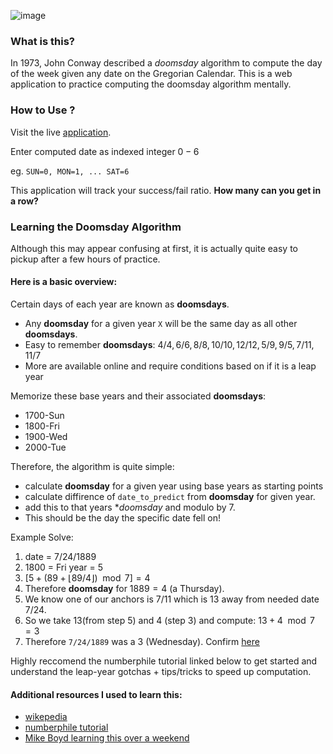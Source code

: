 ![image](https://user-images.githubusercontent.com/45021394/182700001-d4a14927-6104-4941-8eb7-1f41c963f6b1.png)


### What is this?
In 1973, John Conway described a *doomsday* algorithm to compute the day of the week given any date on the Gregorian Calendar. This is a web application to practice computing the doomsday algorithm mentally. 

### How to Use ?
Visit the live [application](https://solzilberman.github.io/doomsday_trainer/).

Enter computed date as indexed integer $0-6$

eg. `SUN=0, MON=1, ... SAT=6`

This application will track your success/fail ratio. 
**How many can you get in a row?**

### Learning the Doomsday Algorithm
Although this may appear confusing at first, it is actually quite easy to pickup after a few hours of practice. 

#### Here is a basic overview:
Certain days of each year are known as **doomsdays**.
- Any **doomsday** for a given year `X` will be the same day as all other **doomsdays**.
- Easy to remember **doomsdays**: $4/4, 6/6, 8/8, 10/10, 12/12, 5/9, 9/5, 7/11, 11/7$
- More are available online and require conditions based on if it is a leap year

Memorize these base years and their associated **doomsdays**:
- 1700-Sun
- 1800-Fri
- 1900-Wed
- 2000-Tue

Therefore, the algorithm is quite simple:
- calculate **doomsday** for a given year using base years as starting points
- calculate diffirence of `date_to_predict` from **doomsday** for given year.
- add this to that years **doomsday* and modulo by $7$.
- This should be the day the specific date fell on!

Example Solve:
1. date = $7/24/1889$
2. $1800$ = Fri year = $5$
3. $[5 + (89+\lfloor 89/4 \rfloor) \mod 7]=4$
4. Therefore **doomsday** for $1889=4$ (a Thursday).
5. We know one of our anchors is $7/11$ which is 13 away from needed date $7/24$.
6. So we take $13$(from step 5) and $4$ (step 3) and compute: $13+4\mod7=3$
7. Therefore `7/24/1889` was a $3$ (Wednesday). Confirm [here](https://www.google.com/search?q=what+day+was+07%2F24%2F1889)

Highly reccomend the numberphile tutorial linked below to get started and understand the leap-year gotchas + tips/tricks to speed up computation.

#### Additional resources I used to learn this:
- [wikepedia](https://en.wikipedia.org/wiki/Doomsday_rule)
- [numberphile tutorial](https://www.youtube.com/watch?v=z2x3SSBVGJU)
- [Mike Boyd learning this over a weekend](https://youtu.be/eSpW4I5moiA)
